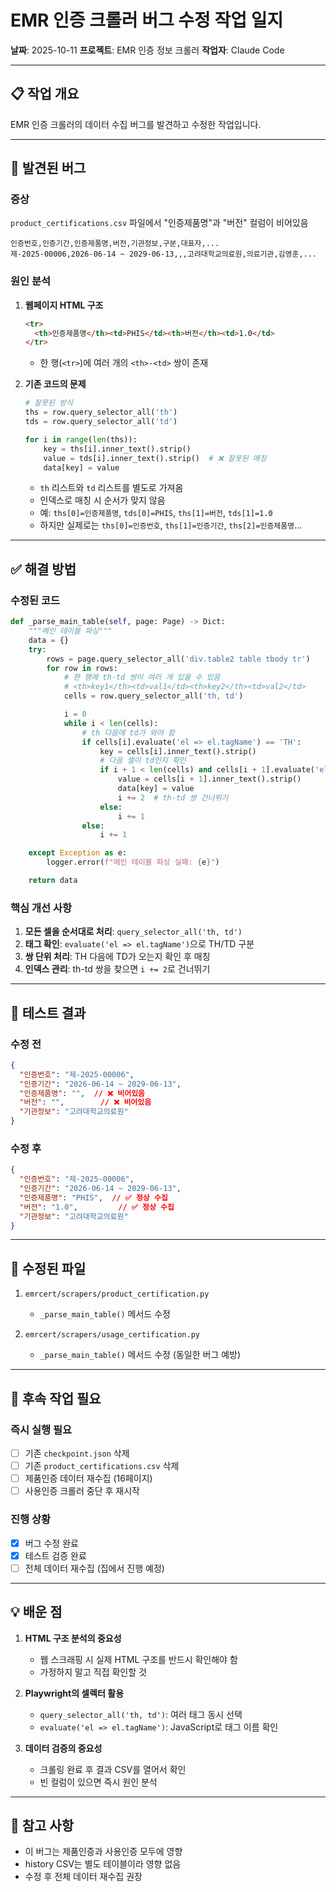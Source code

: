 # EMR 인증 크롤러 버그 수정 작업 일지

**날짜**: 2025-10-11
**프로젝트**: EMR 인증 정보 크롤러
**작업자**: Claude Code

---

## 📋 작업 개요

EMR 인증 크롤러의 데이터 수집 버그를 발견하고 수정한 작업입니다.

---

## 🐛 발견된 버그

### 증상
`product_certifications.csv` 파일에서 "인증제품명"과 "버전" 컬럼이 비어있음

```csv
인증번호,인증기간,인증제품명,버전,기관정보,구분,대표자,...
제-2025-00006,2026-06-14 ~ 2029-06-13,,,고려대학교의료원,의료기관,김영훈,...
```

### 원인 분석

1. **웹페이지 HTML 구조**
   ```html
   <tr>
     <th>인증제품명</th><td>PHIS</td><th>버전</th><td>1.0</td>
   </tr>
   ```
   - 한 행(`<tr>`)에 여러 개의 `<th>-<td>` 쌍이 존재

2. **기존 코드의 문제**
   ```python
   # 잘못된 방식
   ths = row.query_selector_all('th')
   tds = row.query_selector_all('td')

   for i in range(len(ths)):
       key = ths[i].inner_text().strip()
       value = tds[i].inner_text().strip()  # ❌ 잘못된 매칭
       data[key] = value
   ```

   - `th` 리스트와 `td` 리스트를 별도로 가져옴
   - 인덱스로 매칭 시 순서가 맞지 않음
   - 예: `ths[0]=인증제품명`, `tds[0]=PHIS`, `ths[1]=버전`, `tds[1]=1.0`
   - 하지만 실제로는 `ths[0]=인증번호`, `ths[1]=인증기간`, `ths[2]=인증제품명`...

---

## ✅ 해결 방법

### 수정된 코드

```python
def _parse_main_table(self, page: Page) -> Dict:
    """메인 테이블 파싱"""
    data = {}
    try:
        rows = page.query_selector_all('div.table2 table tbody tr')
        for row in rows:
            # 한 행에 th-td 쌍이 여러 개 있을 수 있음
            # <th>key1</th><td>val1</td><th>key2</th><td>val2</td>
            cells = row.query_selector_all('th, td')

            i = 0
            while i < len(cells):
                # th 다음에 td가 와야 함
                if cells[i].evaluate('el => el.tagName') == 'TH':
                    key = cells[i].inner_text().strip()
                    # 다음 셀이 td인지 확인
                    if i + 1 < len(cells) and cells[i + 1].evaluate('el => el.tagName') == 'TD':
                        value = cells[i + 1].inner_text().strip()
                        data[key] = value
                        i += 2  # th-td 쌍 건너뛰기
                    else:
                        i += 1
                else:
                    i += 1

    except Exception as e:
        logger.error(f"메인 테이블 파싱 실패: {e}")

    return data
```

### 핵심 개선 사항

1. **모든 셀을 순서대로 처리**: `query_selector_all('th, td')`
2. **태그 확인**: `evaluate('el => el.tagName')`으로 TH/TD 구분
3. **쌍 단위 처리**: TH 다음에 TD가 오는지 확인 후 매칭
4. **인덱스 관리**: th-td 쌍을 찾으면 `i += 2`로 건너뛰기

---

## 🧪 테스트 결과

### 수정 전
```json
{
  "인증번호": "제-2025-00006",
  "인증기간": "2026-06-14 ~ 2029-06-13",
  "인증제품명": "",  // ❌ 비어있음
  "버전": "",        // ❌ 비어있음
  "기관정보": "고려대학교의료원"
}
```

### 수정 후
```json
{
  "인증번호": "제-2025-00006",
  "인증기간": "2026-06-14 ~ 2029-06-13",
  "인증제품명": "PHIS",  // ✅ 정상 수집
  "버전": "1.0",         // ✅ 정상 수집
  "기관정보": "고려대학교의료원"
}
```

---

## 📝 수정된 파일

1. `emrcert/scrapers/product_certification.py`
   - `_parse_main_table()` 메서드 수정

2. `emrcert/scrapers/usage_certification.py`
   - `_parse_main_table()` 메서드 수정 (동일한 버그 예방)

---

## 🔄 후속 작업 필요

### 즉시 실행 필요
- [ ] 기존 `checkpoint.json` 삭제
- [ ] 기존 `product_certifications.csv` 삭제
- [ ] 제품인증 데이터 재수집 (16페이지)
- [ ] 사용인증 크롤러 중단 후 재시작

### 진행 상황
- [x] 버그 수정 완료
- [x] 테스트 검증 완료
- [ ] 전체 데이터 재수집 (집에서 진행 예정)

---

## 💡 배운 점

1. **HTML 구조 분석의 중요성**
   - 웹 스크래핑 시 실제 HTML 구조를 반드시 확인해야 함
   - 가정하지 말고 직접 확인할 것

2. **Playwright의 셀렉터 활용**
   - `query_selector_all('th, td')`: 여러 태그 동시 선택
   - `evaluate('el => el.tagName')`: JavaScript로 태그 이름 확인

3. **데이터 검증의 중요성**
   - 크롤링 완료 후 결과 CSV를 열어서 확인
   - 빈 컬럼이 있으면 즉시 원인 분석

---

## 📌 참고 사항

- 이 버그는 제품인증과 사용인증 모두에 영향
- history CSV는 별도 테이블이라 영향 없음
- 수정 후 전체 데이터 재수집 권장
